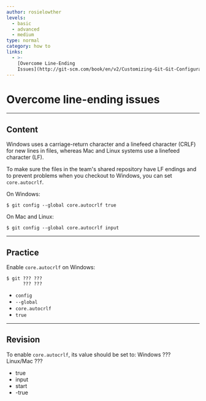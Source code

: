 ```yaml
---
author: rosielowther
levels:
  - basic
  - advanced
  - medium
type: normal
category: how to
links:
  - >-
    [Overcome Line-Ending
    Issues](http://git-scm.com/book/en/v2/Customizing-Git-Git-Configuration#_formatting_and_whitespace){website}
---
```


# Overcome line-ending issues


---

## Content

Windows uses a carriage-return character and a linefeed character (CRLF) for new lines in files, whereas Mac and Linux systems use a linefeed character (LF).

To make sure the files in the team's shared repository have LF endings and to prevent problems when you checkout to Windows, you can set `core.autocrlf`.

On Windows:

    $ git config --global core.autocrlf true

On Mac and Linux:

    $ git config --global core.autocrlf input


---

## Practice

Enable `core.autocrlf` on Windows:

    $ git ??? ???
          ??? ???

* `config`
* `--global`
* `core.autocrlf`
* `true`


---

## Revision

To enable `core.autocrlf`, its value should be set to:
Windows   ???  
Linux/Mac   ???  

* true
* input
* start
* -true
